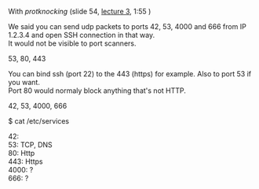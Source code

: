 With *protknocking* (slide 54, [lecture 3](https://youtu.be/Xhm-NWz8kVY?t=6905), 1:55 )


We said you can send udp packets to ports 42, 53, 4000 and 666 from IP 1.2.3.4 and open SSH connection in that way.  
It would not be visible to port scanners.

53, 80, 443

You can bind ssh (port 22) to the 443 (https) for example. Also to port 53 if you want.  
Port 80 would normaly block anything that's not HTTP.

42, 53, 4000, 666


$ cat /etc/services 

42:  
53: TCP, DNS  
80: Http  
443: Https  
4000: ?  
666: ?  

